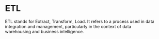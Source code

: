 # ETL
ETL stands for Extract, Transform, Load. It refers to a process used in data integration and management, particularly in the context of data warehousing and business intelligence.
<!--stackedit_data:
eyJoaXN0b3J5IjpbLTI5NDgzOTQ2Nyw3MzA5OTgxMTZdfQ==
-->